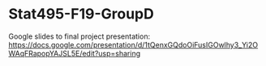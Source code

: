 # Stat495-F19-GroupD

Google slides to final project presentation: https://docs.google.com/presentation/d/1tQenxGQdoOiFusIGOwlhy3_Yi2OWAqFRapopYAJSL5E/edit?usp=sharing
